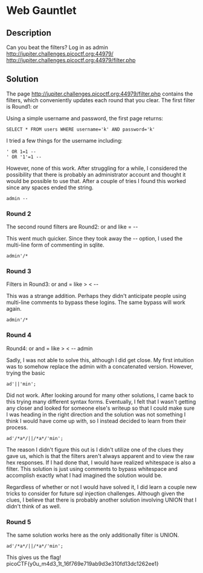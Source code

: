 # Web Gauntlet

## Description

Can you beat the filters? Log in as admin http://jupiter.challenges.picoctf.org:44979/ http://jupiter.challenges.picoctf.org:44979/filter.php

## Solution

The page http://jupiter.challenges.picoctf.org:44979/filter.php contains the filters, which
conveniently updates each round that you clear. The first filter is Round1: or

Using a simple username and password, the first page returns:

```
SELECT * FROM users WHERE username='k' AND password='k'
```

I tried a few things for the username including:

```
' OR 1=1 --
' OR '1'=1 --
```

However, none of this work. After struggling for a while, I considered the possibility that
there is probably an administrator account and thought it would be possible to use that.
After a couple of tries I found this worked since any spaces ended the string.

```
admin --
```

### Round 2

The second round filters are Round2: or and like = --

This went much quicker. Since they took away the -- option, I used the multi-line form of commenting
in sqlite.

```
admin'/*
```

### Round 3

Filters in Round3: or and = like > < --

This was a strange addition. Perhaps they didn't anticipate people using multi-line comments to bypass
these logins. The same bypass will work again.

```
admin'/*
```

### Round 4

Round4: or and = like > < -- admin

Sadly, I was not able to solve this, although I did get close. My first intuition was to somehow replace
the admin with a concatenated version. However, trying the basic

```
ad'||'min';
```

Did not work. After looking around for many other solutions, I came back to this trying many different
syntax forms. Eventually, I felt that I wasn't getting any closer and looked for someone else's writeup
so that I could make sure I was heading in the right direction and the solution was not something I
think I would have come up with, so I instead decided to learn from their process.

```
ad'/*a*/||/*a*/'min';
```

The reason I didn't figure this out is I didn't utilize one of the clues they gave us, which is
that the filters aren't always apparent and to view the raw hex responses. If I had done that, I would
have realized whitespace is also a filter. This solution is just using comments to bypass whitespace
and accomplish exactly what I had imagined the solution would be.

Regardless of whether or not I would have solved it, I did learn a couple new tricks to consider for
future sql injection challenges. Although given the clues, I believe that there is probably another
solution involving UNION that I didn't think of as well.

### Round 5

The same solution works here as the only additionally filter is UNION.

```
ad'/*a*/||/*a*/'min';
```

This gives us the flag! picoCTF{y0u_m4d3_1t_16f769e719ab9d3e310fd13dc1262ee1}


